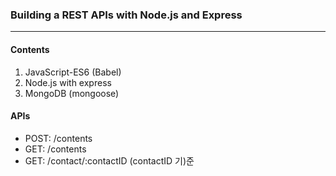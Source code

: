 ### Building a REST APIs with Node.js and Express  
---   
#### Contents
1. JavaScript-ES6 (Babel)
2. Node.js with express
3. MongoDB (mongoose)


#### APIs
* POST: /contents
* GET: /contents
* GET: /contact/:contactID   (contactID 기)준